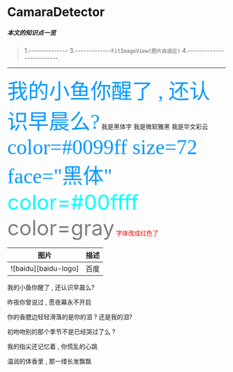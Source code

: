 # CamaraDetector
##### 本文的知识点一览  
> 1.--------------
> 3.-------------`FitImageView(图片自适应)`
> 4.-------------------------
---
<font color=#0099ff size=22 face="楷体">我的小鱼你醒了 , 还认识早晨么?</font>
<font face="黑体">我是黑体字</font>
<font face="微软雅黑">我是微软雅黑</font>
<font face="STCAIYUN">我是华文彩云</font>
<font color=#0099ff size=7 face="黑体">color=#0099ff size=72 face="黑体"</font>
<font color=#00ffff size=72>color=#00ffff</font>
<font color=gray size=72>color=gray</font>
<font color=#FF0000>  字体改成红色了 </font>

| 图片 | 描述 |
| ---- | ---- |
|![baidu][baidu-logo] | 百度|



我的小鱼你醒了 , 还认识早晨么?

昨夜你曾说过 , 愿夜幕永不开启

你的香腮边轻轻滑落的是你的泪 ? 还是我的泪?

初吻吻别的那个季节不是已经哭过了么 ?

我的指尖还记忆着 , 你慌乱的心跳

温润的体香里 , 那一缕长发飘飘